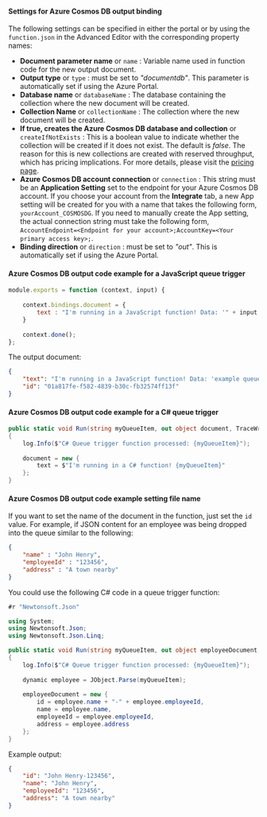 #### Settings for Azure Cosmos DB output binding

The following settings can be specified in either the portal or by using the `function.json` in the Advanced Editor with the corresponding property names:

- **Document parameter name** or `name` : Variable name used in function code for the new output document.
- **Output type** or `type` : must be set to *"documentdb"*. This parameter is automatically set if using the Azure Portal.
- **Database name** or `databaseName` : The database containing the collection where the new document will be created.
- **Collection Name** or `collectionName` : The collection where the new document will be created.
- **If true, creates the Azure Cosmos DB database and collection** or `createIfNotExists` : This is a boolean value to indicate whether the collection will be created if it does not exist. The default is *false*. The reason for this is new collections are created with reserved throughput, which has pricing implications. For more details, please visit the [pricing page](https://azure.microsoft.com/en-us/pricing/details/cosmos-db/).
- **Azure Cosmos DB account connection** or `connection` : This string must be an **Application Setting** set to the endpoint for your Azure Cosmos DB account. If you choose your account from the **Integrate** tab, a new App setting will be created for you with a name that takes the following form, `yourAccount_COSMOSDG`. If you need to manually create the App setting, the actual connection string must take the following form, `AccountEndpoint=<Endpoint for your account>;AccountKey=<Your primary access key>;`. 
- **Binding direction** or `direction` : must be set to *"out"*. This is automatically set if using the Azure Portal.

#### Azure Cosmos DB output code example for a JavaScript queue trigger

```javascript
module.exports = function (context, input) {
    
    context.bindings.document = {
        text : "I'm running in a JavaScript function! Data: '" + input + "'"
    }   
    
    context.done();
};
```

The output document:

```json
{
    "text": "I'm running in a JavaScript function! Data: 'example queue data'",
    "id": "01a817fe-f582-4839-b30c-fb32574ff13f"
}
```

#### Azure Cosmos DB output code example for a C# queue trigger

```csharp
public static void Run(string myQueueItem, out object document, TraceWriter log)
{
    log.Info($"C# Queue trigger function processed: {myQueueItem}");
    
    document = new {
        text = $"I'm running in a C# function! {myQueueItem}"
    };
}
```

#### Azure Cosmos DB output code example setting file name

If you want to set the name of the document in the function, just set the `id` value.  For example, if JSON content for an employee was being dropped into the queue similar to the following:

```json
{
    "name" : "John Henry",
    "employeeId" : "123456",
    "address" : "A town nearby"
}
```

You could use the following C# code in a queue trigger function: 
	
```csharp
#r "Newtonsoft.Json"

using System;
using Newtonsoft.Json;
using Newtonsoft.Json.Linq;

public static void Run(string myQueueItem, out object employeeDocument, TraceWriter log)
{
    log.Info($"C# Queue trigger function processed: {myQueueItem}");
    
    dynamic employee = JObject.Parse(myQueueItem);
    
    employeeDocument = new {
        id = employee.name + "-" + employee.employeeId,
        name = employee.name,
        employeeId = employee.employeeId,
        address = employee.address
    };
}
```

Example output:

```json
{
    "id": "John Henry-123456",
    "name": "John Henry",
    "employeeId": "123456",
    "address": "A town nearby"
}
```